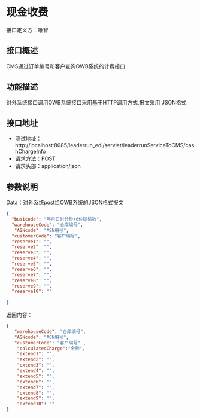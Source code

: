 # 现金收费

接口定义方：唯智

## 接口概述

  CMS通过订单编号和客户查询OWB系统的计费接口
  
## 功能描述

  对外系统接口调用OWB系统接口采用基于HTTP调用方式,报文采用 JSON格式

## 接口地址  
  
  * 测试地址：http://localhost:8085/leaderrun_edi/servlet/leaderrunServiceToCMS/cashChargeInfo
  * 请求方法：POST
  * 请求头部：application/json
  
## 参数说明
  
  Data：对外系统post给OWB系统的JSON格式报文
  
  ```json
{
    "busicode": "年月日时分秒+6位随机数",   
    "warehouseCode": "仓库编号",
	 "ASNcode": "ASN编号",
    "customerCode": "客户编号",
	"reserve1": "",
	"reserve2": "",
	"reserve3": "",
	"reserve4": "",
	"reserve5": "",
	"reserve6": "",
	"reserve7": "",
	"reserve8": "",
	"reserve9": "",
	"reserve10": ""
	
}
```
  
返回内容：

```json
{
   "warehouseCode": "仓库编号",
   "ASNcode": "ASN编号",
   "customerCode": "客户编号" ,  
	"calculatedCharge":"金额",
	"extend1": "",
	"extend2": "",
	"extend3": "",
	"extend4": "",
	"extend5": "",
	"extend6": "",
	"extend7": "",
	"extend8": "",
	"extend9": "",
	"extend10": ""
}
```
  
